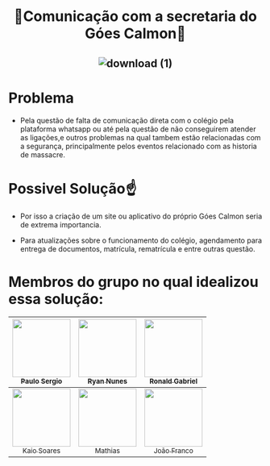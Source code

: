 # <h1 align="center"> 📢Comunicação com a secretaria do Góes Calmon📢 </h1>  <h2 align="center"> ![download (1)](https://user-images.githubusercontent.com/67914274/234879670-abeb984b-0e53-4928-aa27-bdf982009b95.jpeg) </h2> 

# Problema
* Pela questão de falta de comunicação direta com o colégio pela plataforma whatsapp ou até pela questão de não conseguirem atender as ligações,e outros problemas na qual tambem estão relacionadas com a segurança, principalmente pelos eventos relacionado com as historia de massacre.

# Possivel Solução☝
* Por isso a criação de um site ou aplicativo do próprio Góes Calmon seria de extrema importancia.

* Para atualizações sobre o funcionamento do colégio, agendamento para entrega de documentos, matrícula, rematrícula e entre outras questão.



# Membros do grupo no qual idealizou essa solução:

| [<img src="https://avatars.githubusercontent.com/u/130567991?v=4" width=115><br><sub>Paulo Sergio</sub>](https://github.com/Pau1osergio) |  [<img src="https://avatars.githubusercontent.com/u/131267305?v=4" width=115><br><sub>Ryan Nunes</sub>](https://github.com/ryannunes1) |  [<img src="https://avatars.githubusercontent.com/u/67914274?v=4" width=115><br><sub>Ronald Gabriel</sub>](https://github.com/ronald-gabriel) |
| :---: | :---: | :---: |
| [<img src="https://avatars.githubusercontent.com/u/131975463?v=4" width=115><br><sub>Kaio Soares</sub>](https://github.com/kaio0207)  | [<img src="https://avatars.githubusercontent.com/u/130567861?v=4" width=115><br><sub>Mathias</sub>](https://github.com/Sant1414) | [<img src="https://avatars.githubusercontent.com/u/13956564?v=4" width=115><br><sub>João Franco</sub>](https://github.com/francojoao) |
